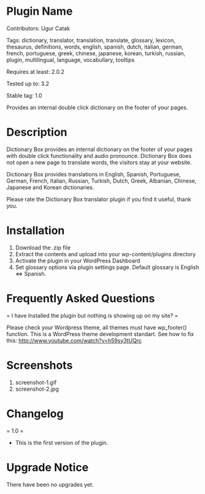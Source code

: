 # Plugin Name

Contributors: Ugur Catak

Tags: dictionary, translator, translation, translate, glossary, lexicon, thesaurus, definitions, words, english, spanish, dutch, italian, german, french, portuguese, greek, chinese, japanese, korean, turkish, russian, plugin, multilingual, language, vocabullary, tooltips

Requires at least: 2.0.2

Tested up to: 3.2

Stable tag: 1.0

Provides an internal double click dictionary on the footer of your pages.

# Description

Dictionary Box provides an internal dictionary on the footer of your pages with double click functionality and audio pronounce. Dictionary Box does not open a new page to translate words, the visitors stay at your website.

Dictionary Box provides translations in English, Spanish, Portuguese, German, French, Italian, Russian, Turkish, Dutch, Greek, Albanian, Chinese, Japanese and Korean dictionaries.

Please rate the Dictionary Box translator plugin if you find it useful, thank you.

# Installation

1. Download the .zip file
2. Extract the contents and upload into your wp-content/plugins directory
3. Activate the plugin in your WordPress Dashboard
4. Set glossary options via plugin settings page. Default glossary is English &hArr; Spanish.
   
# Frequently Asked Questions

= I have Installed the plugin but nothing is showing up on my site? =

Please check your Wordpress theme, all themes must have wp_footer() function. This is a WordPress theme development standart. See how to fix this: http://www.youtube.com/watch?v=h59sy3tUQrc

# Screenshots

1. screenshot-1.gif
2. screenshot-2.jpg

# Changelog

= 1.0 =
* This is the first version of the plugin.

# Upgrade Notice
There have been no upgrades yet.
